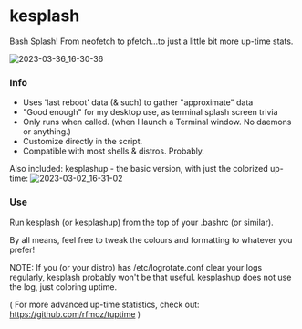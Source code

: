 # kesplash

Bash Splash!
From neofetch to pfetch...to just a little bit more up-time stats.

![2023-03-36_16-30-36](https://user-images.githubusercontent.com/95410139/222474453-0ddba751-fc50-424b-9435-739c5f54719d.png)

### Info
- Uses 'last reboot' data (& such) to gather "approximate" data
- "Good enough" for my desktop use, as terminal splash screen trivia
- Only runs when called. (when I launch a Terminal window. No daemons or anything.)
- Customize directly in the script. 
- Compatible with most shells & distros. Probably.

Also included: kesplashup - the basic version, with just the colorized up-time:
![2023-03-02_16-31-02](https://user-images.githubusercontent.com/95410139/222474493-ed62af81-e70e-4986-b016-0a00c46440b3.png)

### Use
Run kesplash (or kesplashup) from the top of your .bashrc (or similar).

By all means, feel free to tweak the colours and formatting to whatever you prefer!

NOTE: If you (or your distro) has /etc/logrotate.conf clear your logs regularly, 
kesplash probably won't be that useful. kesplashup does not use the log, just coloring uptime.

( For more advanced up-time statistics, check out:
https://github.com/rfmoz/tuptime )
